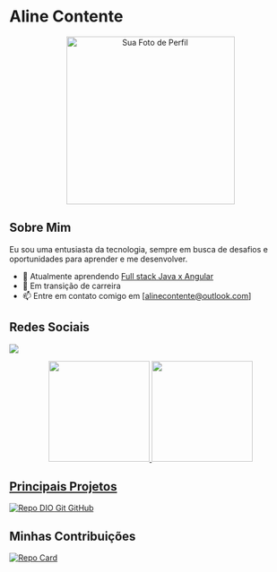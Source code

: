 # Aline Contente
<p align="center">
<img src="https://cdn.discordapp.com/attachments/693187350263758928/1151009820003012689/IMG-20230912-WA0001.jpg" alt="Sua Foto de Perfil" width="300" height="300" ="center">
</p>

## Sobre Mim

Eu sou uma entusiasta da tecnologia, sempre em busca de desafios e oportunidades para aprender e me desenvolver.

- 🌱 Atualmente aprendendo [Full stack Java x Angular](https://web.dio.me/track/santander-bootcamp-2023-fullstack-java-angular)
- 💼 Em transição de carreira 
- 📫 Entre em contato comigo em [alinecontente@outlook.com]



## Redes Sociais
<a href="https://www.linkedin.com/in/aline-contente-alves-gomes-287a898a/" target="_blank"><img src="https://img.shields.io/badge/-LinkedIn-%230077B5?style=for-the-badge&logo=linkedin&logoColor=white" target="_blank"></a>

<div align="center">
  <a href="https://github.com/83Rafa">
  <img height="180em" src="https://github-readme-stats.vercel.app/api?username=alinecontente&show_icons=true&theme=tokyonight&include_all_commits=true&count_private=true"/>
  <img height="180em" src="https://github-readme-stats.vercel.app/api/top-langs/?username=alinecontente&layout=compact&langs_count=7&theme=tokyonight"/>
</div>

## Principais Projetos
[![Repo DIO Git GitHub](https://github-readme-stats.vercel.app/api/pin/?username=elidianaandrade&repo=dio-lab-open-source&bg_color=000&border_color=30A3DC&show_icons=true&icon_color=30A3DC&title_color=E94D5F&text_color=FFF)](https://github.com/elidianaandrade/dio-lab-open-source)

## Minhas Contribuições
[![Repo Card](https://github-readme-stats.vercel.app/api/pin/?username=alinecontente&repo=dio-lab-open-source&bg_color=000&border_color=30A3DC&show_icons=true&icon_color=30A3DC&title_color=E94D5F&text_color=FFF)](thhps://github.com/alinecontente/dio-lab-open-source)
